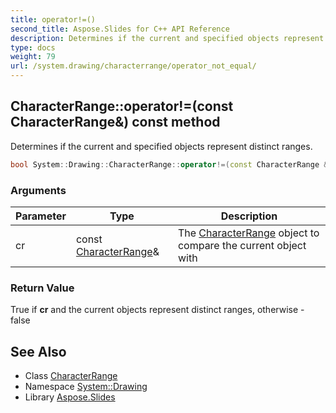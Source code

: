 ```yaml
---
title: operator!=()
second_title: Aspose.Slides for C++ API Reference
description: Determines if the current and specified objects represent distinct ranges.
type: docs
weight: 79
url: /system.drawing/characterrange/operator_not_equal/
---
```

## CharacterRange::operator!=(const CharacterRange\&) const method


Determines if the current and specified objects represent distinct ranges.

```cpp
bool System::Drawing::CharacterRange::operator!=(const CharacterRange &cr) const
```


### Arguments

| Parameter | Type | Description |
| --- | --- | --- |
| cr | const [CharacterRange](../)\& | The [CharacterRange](../) object to compare the current object with |

### Return Value

True if **cr** and the current objects represent distinct ranges, otherwise - false

## See Also

* Class [CharacterRange](../)
* Namespace [System::Drawing](../../)
* Library [Aspose.Slides](../../../)
